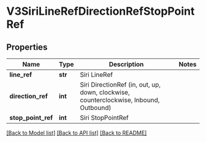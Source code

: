 # V3SiriLineRefDirectionRefStopPointRef

## Properties
Name | Type | Description | Notes
------------ | ------------- | ------------- | -------------
**line_ref** | **str** | Siri LineRef | 
**direction_ref** | **int** | Siri DirectionRef  (in, out, up, down, clockwise, counterclockwise, Inbound, Outbound) | 
**stop_point_ref** | **int** | Siri StopPointRef | 

[[Back to Model list]](../README.md#documentation-for-models) [[Back to API list]](../README.md#documentation-for-api-endpoints) [[Back to README]](../README.md)

